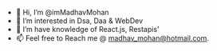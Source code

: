 - 👋 Hi, I’m @imMadhavMohan
- 👀 I’m interested in Dsa, Daa & WebDev
- 🌱 I’m have knowledge of React.js, Restapis'
- 📫 Feel free to Reach me @ madhav_mohan@hotmail.com.


